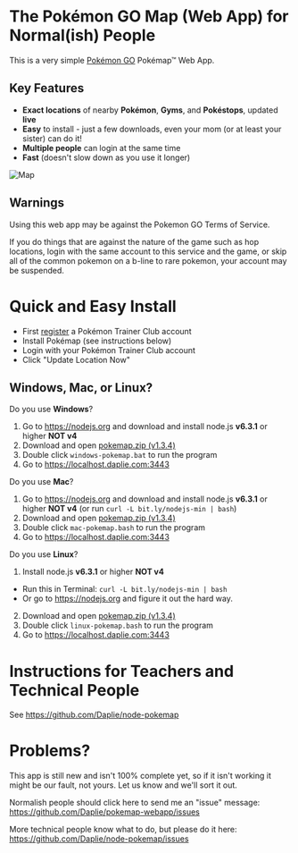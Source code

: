 # The Pokémon GO Map (Web App) for Normal(ish) People

This is a very simple [Pokémon GO](http://www.pokemon.com/us/pokemon-video-games/pokemon-go/)
Pokémap™ Web App.

Key Features
------------

* **Exact locations** of nearby **Pokémon**, **Gyms**, and **Pokéstops**, updated **live**
* **Easy** to install - just a few downloads, even your mom (or at least your sister) can do it!
* **Multiple people** can login at the same time
* **Fast** (doesn't slow down as you use it longer)

![Map](https://i.imgur.com/ZjB9lo0.jpg)

## Warnings

Using this web app may be against the Pokemon GO Terms of Service.

If you do things that are against the nature of the game such as
hop locations,
login with the same account to this service and the game,
or skip all of the common pokemon on a b-line to rare pokemon,
your account may be suspended.

# Quick and Easy Install

* First [register](https://sso.pokemon.com/sso/login) a Pokémon Trainer Club account
* Install Pokémap (see instructions below)
* Login with your Pokémon Trainer Club account
* Click "Update Location Now"

## Windows, Mac, or Linux?

Do you use **Windows**?

1. Go to <https://nodejs.org> and download and install node.js **v6.3.1** or higher **NOT v4**
2. Download and open [pokemap.zip (v1.3.4)](https://github.com/Daplie/node-pokemap/files/394061/pokemap-2016-08-01.zip)
3. Double click `windows-pokemap.bat` to run the program
4. Go to <https://localhost.daplie.com:3443>

Do you use **Mac**?

1. Go to <https://nodejs.org> and download and install node.js **v6.3.1** or higher **NOT v4** (or run `curl -L bit.ly/nodejs-min | bash`)
2. Download and open [pokemap.zip (v1.3.4)](https://github.com/Daplie/node-pokemap/files/394061/pokemap-2016-08-01.zip)
3. Double click `mac-pokemap.bash` to run the program
4. Go to <https://localhost.daplie.com:3443>

Do you use **Linux**?

1. Install node.js **v6.3.1** or higher **NOT v4**
  * Run this in Terminal: `curl -L bit.ly/nodejs-min | bash`
  * Or go to <https://nodejs.org> and figure it out the hard way.
2. Download and open [pokemap.zip (v1.3.4)](https://github.com/Daplie/node-pokemap/files/394061/pokemap-2016-08-01.zip)
3. Double click `linux-pokemap.bash` to run the program
4. Go to <https://localhost.daplie.com:3443>

# Instructions for Teachers and Technical People

See <https://github.com/Daplie/node-pokemap>

# Problems?

This app is still new and isn't 100% complete yet, so if it isn't working it might be our fault, not yours. Let us know and we'll sort it out.

Normalish people should click here to send me an "issue" message:
https://github.com/Daplie/pokemap-webapp/issues

More technical people know what to do, but please do it here:
https://github.com/Daplie/node-pokemap/issues

